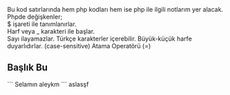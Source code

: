 <div>Bu kod satırlarında hem php kodları hem ise php ile ilgili notlarım yer alacak.</div>
<div>Phpde değişkenler; </div>
<div>$ işareti ile tanımlanırlar.</div>
<div>Harf veya _ karakteri ile başlar.</div>
<div>Sayı ilayamazlar.
  Türkçe karakterler içerebilir.
  Büyük-küçük harfe duyarlıdırlar. (case-sensitive)
Atama Operatörü (=)
<h2> Başlık Bu </h2>
```
Selamın aleykm
```
aslasşf
